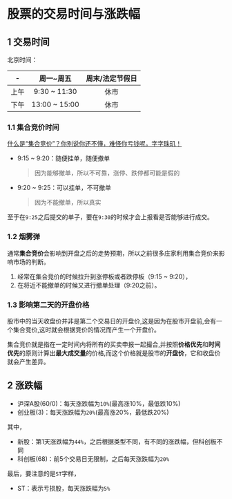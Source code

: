 # 股票的交易时间与涨跌幅

## 1 交易时间

北京时间：

-|周一~周五|周末/法定节假日
:-:|:-:|:-:
上午|9:30 ~ 11:30|休市
下午|13:00 ~ 15:00|休市

### 1.1 集合竞价时间

[什么是“集合竞价”？你别说你还不懂，难怪你亏钱呢，字字珠玑！](https://baijiahao.baidu.com/s?id=1726268545306564830&wfr=spider&for=pc)

* 9:15 ~ 9:20：随便挂单，随便撤单
  >因为能够撤单，所以不可靠，涨停、跌停都可能是假的
* 9:20 ~ 9:25：可以挂单，不可撤单
  >因为不能撤单，所以真实

至于在`9:25`之后提交的单子，要在`9:30`的时候才会上报看是否能够进行成交。

### 1.2 烟雾弹

通常**集合竞价**会影响到开盘之后的走势预期，所以之前很多庄家利用集合竞价来影响市场的判断。

1. 经常在集合竞价的时候拉升到涨停板或者跌停板（9:15 ~ 9:20），
2. 在将近不能撤单的时候又进行撤单处理（9:20之前）。

### 1.3 影响第二天的开盘价格

股市中的当天收盘价并非是第二个交易日的开盘价,这是因为在股市开盘前,会有一个集合竞价,这时就会根据竞价的情况而产生一个开盘价。 

集合竞价就是指在一定时间内将所有的买卖申报一起撮合,并按照**价格优先**和**时间优先**的原则计算出**最大成交量**的价格,而这个价格就是股市的**开盘价**，它和收盘价就会产生差异。

## 2 涨跌幅

* 沪深A股(60/0)：每天涨跌幅为`10%`(最高涨10%，最低跌10%)
* 创业板(3)：每天涨跌幅为`20%`(最高涨20%，最低跌20%)

其中，

* 新股：第1天涨跌幅为`44%`，之后根据类型不同，有不同的涨跌幅，但科创板不同
* 科创板(68)：前5个交易日无限制，之后每天涨跌幅为`20%`

最后，要注意的是`ST`字样，

* ST：表示亏损股，每天涨跌幅为`5%`
